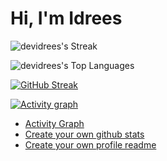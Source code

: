 # Hi, I'm Idrees

![devidrees's Streak](https://github-readme-streak-stats.herokuapp.com/?user=devidrees&theme=vue-dark&hide_border=true)

![devidrees's Top Languages](https://github-readme-stats.vercel.app/api/top-langs/?username=devidrees&theme=vue-dark&show_icons=true&hide_border=true&layout=compact)

[![GitHub Streak](https://streak-stats.demolab.com/?user=devidrees)](https://git.io/streak-stats)

[![Activity graph](https://github-readme-activity-graph.vercel.app/graph?username=devidrees&theme=vue)](https://github.com/devidrees/github-readme-activity-graph)


- [Activity Graph](https://github.com/ashutosh00710/github-readme-activity-graph) 
- [Create your own github stats](https://gh-stats-gen.vercel.app/)
- [Create your own profile readme](https://docs.github.com/en/account-and-profile/setting-up-and-managing-your-github-profile/customizing-your-profile/managing-your-profile-readme)
